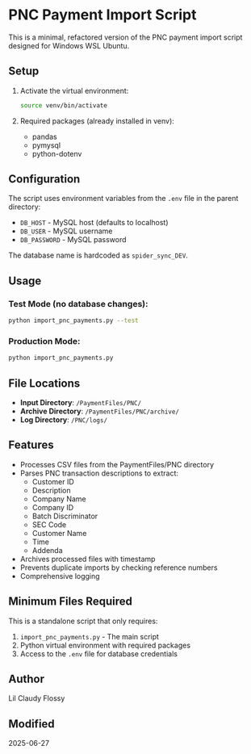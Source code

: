 # PNC Payment Import Script

This is a minimal, refactored version of the PNC payment import script designed for Windows WSL Ubuntu.

## Setup

1. Activate the virtual environment:
   ```bash
   source venv/bin/activate
   ```

2. Required packages (already installed in venv):
   - pandas
   - pymysql
   - python-dotenv

## Configuration

The script uses environment variables from the `.env` file in the parent directory:
- `DB_HOST` - MySQL host (defaults to localhost)
- `DB_USER` - MySQL username
- `DB_PASSWORD` - MySQL password

The database name is hardcoded as `spider_sync_DEV`.

## Usage

### Test Mode (no database changes):
```bash
python import_pnc_payments.py --test
```

### Production Mode:
```bash
python import_pnc_payments.py
```

## File Locations

- **Input Directory**: `/PaymentFiles/PNC/`
- **Archive Directory**: `/PaymentFiles/PNC/archive/`
- **Log Directory**: `/PNC/logs/`

## Features

- Processes CSV files from the PaymentFiles/PNC directory
- Parses PNC transaction descriptions to extract:
  - Customer ID
  - Description
  - Company Name
  - Company ID
  - Batch Discriminator
  - SEC Code
  - Customer Name
  - Time
  - Addenda
- Archives processed files with timestamp
- Prevents duplicate imports by checking reference numbers
- Comprehensive logging

## Minimum Files Required

This is a standalone script that only requires:
1. `import_pnc_payments.py` - The main script
2. Python virtual environment with required packages
3. Access to the `.env` file for database credentials

## Author
Lil Claudy Flossy

## Modified
2025-06-27
